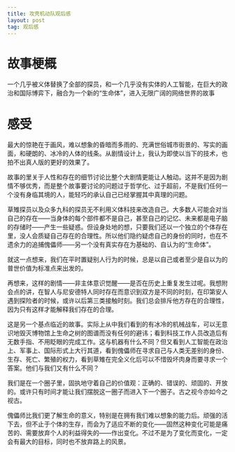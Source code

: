 ```yaml
---
title: 攻壳机动队观后感
layout: post
tag: 观后感
---
```


# 故事梗概

一个几乎被义体替换了全部的探员，和一个几乎没有实体的人工智能，在巨大的政治和国际博弈下，融合为一个新的“生命体”，进入无限广阔的网络世界的故事

# 感受

最大的惊艳在于画风，难以想象的昏暗而多雨的、充满世俗城市街景的、写实的画面，和硬朗的、冰冷的人体的线条。从剧情设计上，我认为即使以当下的技术，也拍不出真人版的更好的效果了。

故事的里关于人性和存在的细节讨论比整个大剧情更能让人触动。这并不是因为剧情不够优秀，而是整个故事要讨论的问题过于哲学化、过于超前，不是我们任何一个没有身临其境的人，能轻巧的承认自己已经掌握其中真理的问题。

草雉探员以及众多九科的探员无不利用义体科技来改造自己。大多数人可能会对当自己的存在——当身体的每个部件都不是自己，甚至自己的记忆、未来都是电子脑的存储时——产生一些疑惑。但设身处地的想，只要我们还以一个独立的个体存在里，没人会质疑自己存在的合理性。所以他们隐约疑虑自己的身份的同时，也在不遗余力的追捕傀儡师——另一个没有真实存在为基础的、自认为的“生命体”。

就这一点想来，我们在平时置疑别人行为的时候，总是以自己或者至少是自以为的普世价值为标准点来出发的。

再想来，这样的剧情——非主体意识觉醒——是否在历史上重复发生过呢。我想附会点的讲，在智人与尼安德特人同时存在而意识到双方是不同的时刻，在印第安人遇到探险者的时候，或许以后第三类接触时刻。我们总会排斥他方存在的合理性，因为只有这样才能解释我们存在的合理。

这是另一个基点临近的故事。实际上从中我们看到的有冰冷的机械战车，可以无意识地毁灭博物馆上生命之树的图谱而没有任何的避讳；看到科技工作人员改造后有无数手指、不用眨眼的完成工作。这与机器有什么不同？但又看到人工智能在政治上、军事上、国际形式上大行其道，看到傀儡师在寻求自己与人类无差别的身份、生存、死亡、繁殖的权力，看到草雉在完全义化后可以不惜毁坏肉身而要寻求一个答案。他们与我们又有什么不同？

我们是在一个圈子里，固执地守着自己的价值观：正确的、错误的、顽固的、开放的。或许只有时间才能让我们摆脱这一圈子而进入下一个圈子。古之视今亦如今之视古。

傀儡师比我们更了解生命的意义，特别是在拥有我们难以想象的能力后。顽强的活下去，但不止于个体的生存，而会为了适应不断的变化——固然这种变化可能是痛苦的、需要放弃个人的利益得失的——作出变化。不过不是为了变化而变化，一定会有最大的目标，同时也不放弃路上的风景。

